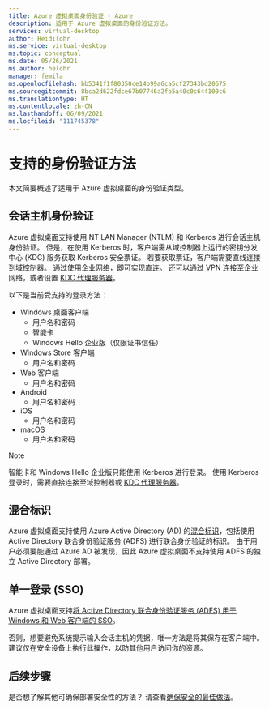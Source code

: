 ```yaml
---
title: Azure 虚拟桌面身份验证 - Azure
description: 适用于 Azure 虚拟桌面的身份验证方法。
services: virtual-desktop
author: Heidilohr
ms.service: virtual-desktop
ms.topic: conceptual
ms.date: 05/26/2021
ms.author: helohr
manager: femila
ms.openlocfilehash: bb5341f1f80350ce14b99a6ca5cf27343bd20675
ms.sourcegitcommit: 8bca2d622fdce67b07746a2fb5a40c0c644100c6
ms.translationtype: HT
ms.contentlocale: zh-CN
ms.lasthandoff: 06/09/2021
ms.locfileid: "111745378"
---
```

# <a name="supported-authentication-methods"></a>支持的身份验证方法

本文简要概述了适用于 Azure 虚拟桌面的身份验证类型。

## <a name="session-host-authentication"></a>会话主机身份验证

Azure 虚拟桌面支持使用 NT LAN Manager (NTLM) 和 Kerberos 进行会话主机身份验证。 但是，在使用 Kerberos 时，客户端需从域控制器上运行的密钥分发中心 (KDC) 服务获取 Kerberos 安全票证。 若要获取票证，客户端需要直线连接到域控制器。 通过使用企业网络，即可实现直连。 还可以通过 VPN 连接至企业网络，或者设置 [KDC 代理服务器](key-distribution-center-proxy.md)。

以下是当前受支持的登录方法：

- Windows 桌面客户端
    - 用户名和密码
    - 智能卡
    - Windows Hello 企业版（仅限证书信任）
- Windows Store 客户端
    - 用户名和密码
- Web 客户端
    - 用户名和密码
- Android
    - 用户名和密码
- iOS
    - 用户名和密码
- macOS
    - 用户名和密码

>[!NOTE]
>智能卡和 Windows Hello 企业版只能使用 Kerberos 进行登录。 使用 Kerberos 登录时，需要直接连接至域控制器或 [KDC 代理服务器](key-distribution-center-proxy.md)。

## <a name="hybrid-identity"></a>混合标识

Azure 虚拟桌面支持使用 Azure Active Directory (AD) 的[混合标识](../active-directory/hybrid/whatis-hybrid-identity.md)，包括使用 Active Directory 联合身份验证服务 (ADFS) 进行联合身份验证的标识。 由于用户必须要能通过 Azure AD 被发现，因此 Azure 虚拟桌面不支持使用 ADFS 的独立 Active Directory 部署。

## <a name="single-sign-on-sso"></a>单一登录 (SSO)

Azure 虚拟桌面支持[将 Active Directory 联合身份验证服务 (ADFS) 用于 Windows 和 Web 客户端的 SSO](configure-adfs-sso.md)。

否则，想要避免系统提示输入会话主机的凭据，唯一方法是将其保存在客户端中。 建议仅在安全设备上执行此操作，以防其他用户访问你的资源。

## <a name="next-steps"></a>后续步骤

是否想了解其他可确保部署安全性的方法？ 请查看[确保安全的最佳做法](security-guide.md)。
